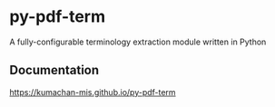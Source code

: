 # py-pdf-term

A fully-configurable terminology extraction module written in Python

## Documentation

https://kumachan-mis.github.io/py-pdf-term
